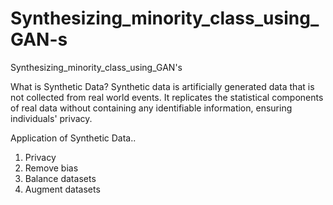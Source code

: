 # Synthesizing_minority_class_using_GAN-s
Synthesizing_minority_class_using_GAN's

What is Synthetic Data?
Synthetic data is artificially generated data that is not collected from real world events. It replicates the statistical components of real data without containing any identifiable information, ensuring individuals' privacy.

Application of Synthetic Data..
1. Privacy
2. Remove bias
3. Balance datasets
4. Augment datasets
